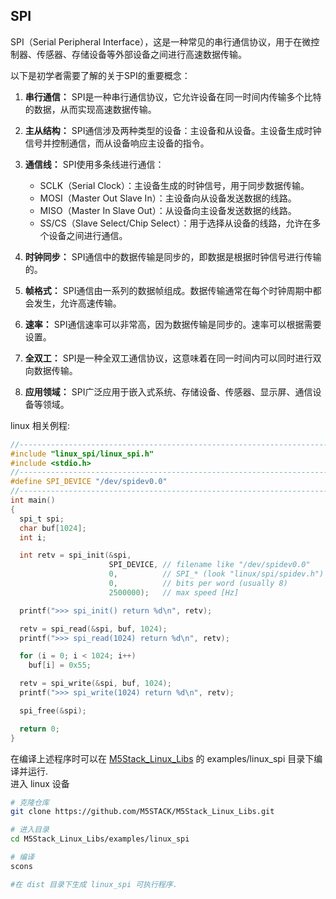 ## SPI
SPI（Serial Peripheral Interface），这是一种常见的串行通信协议，用于在微控制器、传感器、存储设备等外部设备之间进行高速数据传输。

以下是初学者需要了解的关于SPI的重要概念：

1. **串行通信：** SPI是一种串行通信协议，它允许设备在同一时间内传输多个比特的数据，从而实现高速数据传输。

2. **主从结构：** SPI通信涉及两种类型的设备：主设备和从设备。主设备生成时钟信号并控制通信，而从设备响应主设备的指令。

3. **通信线：** SPI使用多条线进行通信：
   - SCLK（Serial Clock）：主设备生成的时钟信号，用于同步数据传输。
   - MOSI（Master Out Slave In）：主设备向从设备发送数据的线路。
   - MISO（Master In Slave Out）：从设备向主设备发送数据的线路。
   - SS/CS（Slave Select/Chip Select）：用于选择从设备的线路，允许在多个设备之间进行通信。

4. **时钟同步：** SPI通信中的数据传输是同步的，即数据是根据时钟信号进行传输的。

5. **帧格式：** SPI通信由一系列的数据帧组成。数据传输通常在每个时钟周期中都会发生，允许高速传输。

6. **速率：** SPI通信速率可以非常高，因为数据传输是同步的。速率可以根据需要设置。

7. **全双工：** SPI是一种全双工通信协议，这意味着在同一时间内可以同时进行双向数据传输。

8. **应用领域：** SPI广泛应用于嵌入式系统、存储设备、传感器、显示屏、通信设备等领域。

linux 相关例程:

```c
//-----------------------------------------------------------------------------
#include "linux_spi/linux_spi.h"
#include <stdio.h>
//-----------------------------------------------------------------------------
#define SPI_DEVICE "/dev/spidev0.0"
//-----------------------------------------------------------------------------
int main()
{
  spi_t spi;
  char buf[1024];
  int i;

  int retv = spi_init(&spi,
                      SPI_DEVICE, // filename like "/dev/spidev0.0"
                      0,          // SPI_* (look "linux/spi/spidev.h")
                      0,          // bits per word (usually 8)
                      2500000);   // max speed [Hz]

  printf(">>> spi_init() return %d\n", retv);

  retv = spi_read(&spi, buf, 1024);
  printf(">>> spi_read(1024) return %d\n", retv);

  for (i = 0; i < 1024; i++)
    buf[i] = 0x55;

  retv = spi_write(&spi, buf, 1024);
  printf(">>> spi_write(1024) return %d\n", retv);

  spi_free(&spi);

  return 0;
}

```

在编译上述程序时可以在 [M5Stack_Linux_Libs]() 的 examples/linux_spi 目录下编译并运行.  
进入 linux 设备
``` bash
# 克隆仓库
git clone https://github.com/M5STACK/M5Stack_Linux_Libs.git

# 进入目录
cd M5Stack_Linux_Libs/examples/linux_spi

# 编译
scons 

#在 dist 目录下生成 linux_spi 可执行程序.
```